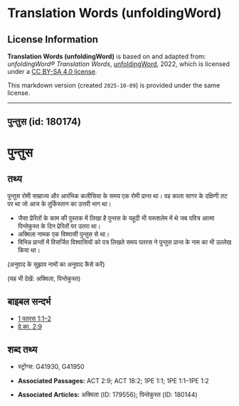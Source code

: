 # Translation Words (unfoldingWord)

## License Information

**Translation Words (unfoldingWord)** is based on and adapted from: _unfoldingWord® Translation Words_, [unfoldingWord](https://unfoldingword.org/utw), 2022, which is licensed under a [CC BY-SA 4.0 license](https://creativecommons.org/licenses/by-sa/4.0/legalcode.en).

This markdown version (created `2025-10-09`) is provided under the same license.



--------------------------------

## पुन्तुस (id: 180174)

पुन्तुस
=======

तथ्य
----

पुन्तुस रोमी साम्राज्य और आरंभिक कलीसिया के समय एक रोमी प्रान्त था। वह काला सागर के दक्षिणी तट पर था जो आज के तुर्किस्तान का उत्तरी भाग था।

* जैसा प्रेरितों के काम की पुस्तक में लिखा है पुन्तस के यहूदी भी यरूशलेम में थे जब पवित्र आत्मा पिन्तेकुस्त के दिन प्रेरितों पर उतरा था।
* अक्विला नामक एक विश्वासी पुन्तुस से था।
* विभिन्न प्रान्तों में विसर्जित विश्वासियों को पत्र लिखते समय पतरस ने पुन्तुस प्रान्त के नाम का भी उल्लेख किया था।

(अनुवाद के सुझाव नामों का अनुवाद कैसे करें)

(यह भी देखें: अक्विला, पिन्तेकुस्त)

बाइबल सन्दर्भ
-------------

* [1 पतरस 1:1–2](https://ref.ly/1Pet0:0)
* [प्रे.का. 2:9](https://ref.ly/Acts2:9)

शब्द तथ्य
---------

* स्ट्रोंग्स: G41930, G41950

* **Associated Passages:** ACT 2:9; ACT 18:2; 1PE 1:1; 1PE 1:1–1PE 1:2
* **Associated Articles:** अक्विला (ID: 179556); पिन्तेकुस्त (ID: 180144)

